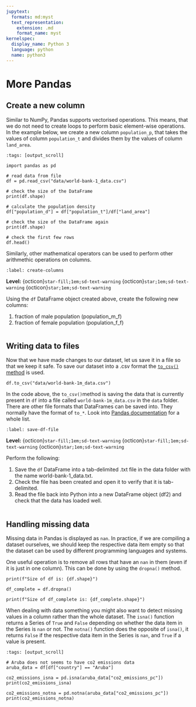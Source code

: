 ```yaml
---
jupytext:
  formats: md:myst
  text_representation:
    extension: .md
    format_name: myst
kernelspec:
  display_name: Python 3
  language: python
  name: python3
---
```


# More Pandas

## Create a new column
Similar to NumPy, Pandas supports vectorised operations.  This means, that we do not need to create loops to 
perform basic element-wise operations.  In the example below, we create a new column `population_p`, that takes the values 
of column `population_t` and divides them by the values of column `land_area`.

```{code-cell} ipython3
:tags: [output_scroll]

import pandas as pd

# read data from file
df = pd.read_csv("data/world-bank-1_data.csv")

# check the size of the DataFrame
print(df.shape)

# calculate the population density
df["population_d"] = df["population_t"]/df["land_area"]

# check the size of the DataFrame again
print(df.shape)

# check the first few rows
df.head()
```

Similarly, other mathematical operators can be used to perform other arithmethic operations on columns.

```{exercise-start} Create columns
:label: create-columns
```
**Level:** {octicon}`star-fill;1em;sd-text-warning` {octicon}`star;1em;sd-text-warning` {octicon}`star;1em;sd-text-warning`

Using the `df` DataFrame object created above, create the following new columns:
1. fraction of male population (population_m_f)
2. fraction of female population (population_f_f)

```{exercise-end}
```


[//]: # (## Renaming columns)


## Writing data to files
Now that we have made changes to our dataset, let us save it in a file so that we keep it safe.  To save our dataset into a 
.csv format the [`to_csv()` method](https://pandas.pydata.org/docs/reference/api/pandas.DataFrame.to_csv.html?highlight=to_csv#pandas.DataFrame.to_csv) is used.

```{code-cell} ipython
df.to_csv("data/world-bank-1m_data.csv")
```

In the code above, the `to_csv()`method is saving the data that is currently present in `df` into a file called `world-bank-1m_data.csv` 
in the `data` folder.  There are other file formats that DataFrames can be saved into.  They normally have the format of `to_*`. Look 
into [Pandas documentation](https://pandas.pydata.org/docs/reference/frame.html#serialization-io-conversion) for a whole list.

```{exercise-start} Saving data into files
:label: save-df-file
```
**Level:** {octicon}`star-fill;1em;sd-text-warning` {octicon}`star-fill;1em;sd-text-warning` {octicon}`star;1em;sd-text-warning`

Perform the following:
1. Save the `df` DataFrame into a tab-delimited .txt file in the data folder with the name world-bank-1_data.txt. 
2. Check the file has been created and open it to verify that it is tab-delimited.
3. Read the file back into Python into a new DataFrame object (df2) and check that the data has loaded well.

```{exercise-end}
```

## Handling missing data

Missing data in Pandas is displayed as `nan`.  In practice, if we are compiling a dataset ourselves, we should keep the 
respective data item empty so that the dataset can be used by different programming languages and systems.  

One useful operation is to remove all rows that have an `nan` in them (even if it is just in one column).  This can be done 
by using the `dropna()` method.

```{code-cell} ipython3
print(f"Size of df is: {df.shape}")

df_complete = df.dropna()

print(f"Size of df_complete is: {df_complete.shape}")
```

When dealing with data something you might also want to detect missing values in a column rather than the whole dataset. 
The `isna()` function returns a Series of `True` and `False` depending on whether the data item in the Series is `nan` or not.
The `notna()` function does the opposite of `isna()`, it returns `False` if the respective data item in the Series is `nan`, and 
`True` if a value is present.

```{code-cell} ipython3
:tags: [output_scroll]

# Aruba does not seems to have co2 emissions data
aruba_data = df[df["country"] == "Aruba"]

co2_emissions_isna = pd.isna(aruba_data["co2_emissions_pc"])
print(co2_emissions_isna)

co2_emissions_notna = pd.notna(aruba_data["co2_emissions_pc"])
print(co2_emissions_notna)
```

[//]: # (## joining data frames)

[//]: # ()
[//]: # (## pivot)

[//]: # ()
[//]: # (## sort data in a dataframe)

[//]: # (which of the countries has the highest life expectancy)

[//]: # ()
[//]: # (## group by - split apply combine)





